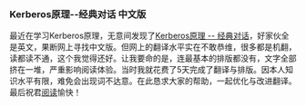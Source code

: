 ### Kerberos原理--经典对话 中文版

最近在学习Kerberos原理，无意间发现了<a href="http://web.mit.edu/kerberos/dialogue.html">Kerberos原理 -- 经典对话</a>，好家伙全是英文，果断网上寻找中文版。但网上的翻译水平实在不敢恭维，很多都是机翻，读都读不通，这个我觉得还好。让我要命的是，连最基本的排版都没有，文字全部挤在一堆，严重影响阅读体验。当时我就花费了5天完成了翻译与排版。因本人知识水平有限，难免会出现词不达意。在此恳求大家的帮助，一起优化与改进翻译。最后祝君<a href="http://www.maidang.cool/2021/7223.html">阅读</a>愉快！